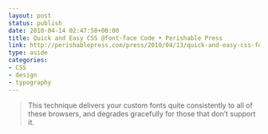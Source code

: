 ```yaml
---
layout: post
status: publish
date: 2010-04-14 02:47:58+00:00
title: Quick and Easy CSS @font-face Code • Perishable Press
link: http://perishablepress.com/press/2010/04/13/quick-and-easy-css-font-face-code/
type: aside
categories:
- CSS
- design
- typography
---
```


> This technique delivers your custom fonts quite consistently to all of these browsers, and degrades gracefully for those that don’t support it.
